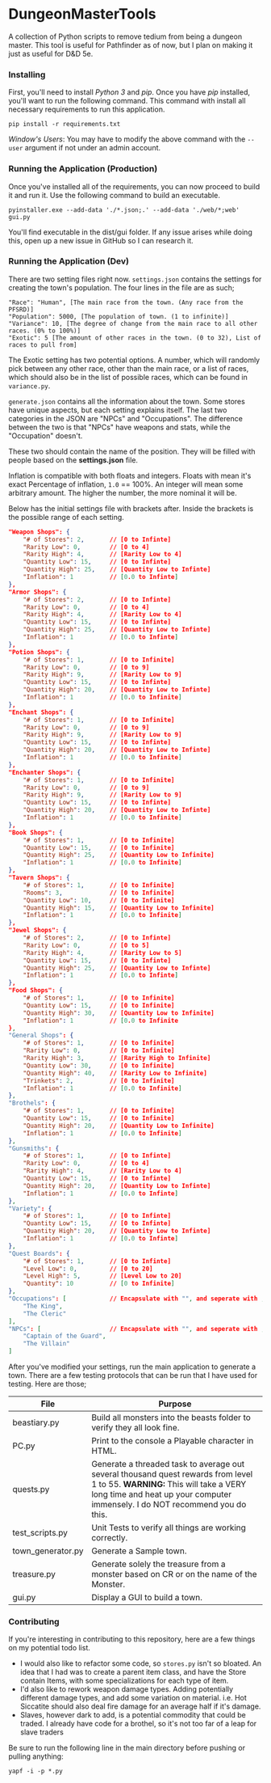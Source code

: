 # DungeonMasterTools
A collection of Python scripts to remove tedium from being a dungeon master. This tool is useful for Pathfinder as of now, but I plan on making it just as useful for D&amp;D 5e.

### Installing 
First, you'll need to install *Python 3* and *pip*. Once you have *pip* installed, you'll want to run the following command. This command with install all necessary requirements to run this application. 

    pip install -r requirements.txt

_Window's Users_: You may have to modify the above command with the ```--user``` argument if not under an admin account.

### Running the Application (Production)

Once you've installed all of the requirements, you can now proceed to build it and run it. Use the following command to build an executable.

```
pyinstaller.exe --add-data './*.json;.' --add-data './web/*;web' gui.py
```

You'll find executable in the dist/gui folder. If any issue arises while doing this, open up a new issue in GitHub so I can research it.

### Running the Application (Dev)

There are two setting files right now. `settings.json` contains the settings for creating the town's population. The four lines in the file are as such;

    "Race": "Human", [The main race from the town. (Any race from the PFSRD)]
    "Population": 5000, [The population of town. (1 to infinite)]
    "Variance": 10, [The degree of change from the main race to all other races. (0% to 100%)]
    "Exotic": 5 [The amount of other races in the town. (0 to 32), List of races to pull from]

The Exotic setting has two potential options. A number, which will randomly pick between any other race, other than the main race, or a list of races, which should also be in the list of possible races, which can be found in `variance.py`.

`generate.json` contains all the information about the town. Some stores have unique aspects, but each setting explains itself. The last two categories in the JSON are "NPCs" and "Occupations". The difference between the two is that "NPCs" have weapons and stats, while the "Occupation" doesn't. 

These two should contain the name of the position. They will be filled with people based on the **settings.json** file.

Inflation is compatible with both floats and integers. Floats with mean it's exact Percentage of inflation, `1.0` == 100%. An integer will mean some arbitrary amount. The higher the number, the more nominal it will be.

Below has the initial settings file with brackets after. Inside the brackets is the possible range of each setting.

```json
"Weapon Shops": {
    "# of Stores": 2,       // [0 to Infinte]
    "Rarity Low": 0,        // [0 to 4]
    "Rarity High": 4,       // [Rarity Low to 4]
    "Quantity Low": 15,     // [0 to Infinte]
    "Quantity High": 25,    // [Quantity Low to Infinte]
    "Inflation": 1          // [0.0 to Infinte]
},
"Armor Shops": {
    "# of Stores": 2,       // [0 to Infinte]
    "Rarity Low": 0,        // [0 to 4]
    "Rarity High": 4,       // [Rarity Low to 4]
    "Quantity Low": 15,     // [0 to Infinte]
    "Quantity High": 25,    // [Quantity Low to Infinte]
    "Inflation": 1          // [0.0 to Infinte]
},
"Potion Shops": {
    "# of Stores": 1,       // [0 to Infinite]
    "Rarity Low": 0,        // [0 to 9]
    "Rarity High": 9,       // [Rarity Low to 9]
    "Quantity Low": 15,     // [0 to Infinte]
    "Quantity High": 20,    // [Quantity Low to Infinte]
    "Inflation": 1          // [0.0 to Infinite]
},
"Enchant Shops": {
    "# of Stores": 1,       // [0 to Infinite]
    "Rarity Low": 0,        // [0 to 9]
    "Rarity High": 9,       // [Rarity Low to 9]
    "Quantity Low": 15,     // [0 to Infinte]
    "Quantity High": 20,    // [Quantity Low to Infinte]
    "Inflation": 1          // [0.0 to Infinite]
},
"Enchanter Shops": {
    "# of Stores": 1,       // [0 to Infinite]
    "Rarity Low": 0,        // [0 to 9]
    "Rarity High": 9,       // [Rarity Low to 9]
    "Quantity Low": 15,     // [0 to Infinte]
    "Quantity High": 20,    // [Quantity Low to Infinte]
    "Inflation": 1          // [0.0 to Infinite]
},
"Book Shops": {
    "# of Stores": 1,       // [0 to Infinite]
    "Quantity Low": 15,     // [0 to Infinite]
    "Quantity High": 25,    // [Quantity Low to Infinite]
    "Inflation": 1          // [0.0 to Infinite]
},
"Tavern Shops": {
    "# of Stores": 1,       // [0 to Infinite]
    "Rooms": 3,             // [0 to Infinite]
    "Quantity Low": 10,     // [0 to Infinite]
    "Quantity High": 15,    // [Quantity Low to Infinite]
    "Inflation": 1          // [0.0 to Infinite]
},
"Jewel Shops": {
    "# of Stores": 2,       // [0 to Infinte]
    "Rarity Low": 0,        // [0 to 5]
    "Rarity High": 4,       // [Rarity Low to 5]
    "Quantity Low": 15,     // [0 to Infinte]
    "Quantity High": 25,    // [Quantity Low to Infinte]
    "Inflation": 1          // [0.0 to Infinte]
},
"Food Shops": {
    "# of Stores": 1,       // [0 to Infinite]
    "Quantity Low": 15,     // [0 to Infinite]
    "Quantity High": 30,    // [Quantity Low to Infinite]
    "Inflation": 1          // [0.0 to Infinite
},
"General Shops": {
    "# of Stores": 1,       // [0 to Infinite]
    "Rarity Low": 0,        // [0 to Infinite]
    "Rarity High": 3,       // [Rarity High to Infinite]
    "Quantity Low": 30,     // [0 to Infinite]
    "Quantity High": 40,    // [Rarity Low to Infinite]
    "Trinkets": 2,          // [0 to Infinite]
    "Inflation": 1          // [0.0 to Infinite]
},
"Brothels": {
    "# of Stores": 1,       // [0 to Infinite]
    "Quantity Low": 15,     // [0 to Infinite]
    "Quantity High": 20,    // [Quantity Low to Infinite]
    "Inflation": 1          // [0.0 to Infinite]
},
"Gunsmiths": {
    "# of Stores": 1,       // [0 to Infinte]
    "Rarity Low": 0,        // [0 to 4]
    "Rarity High": 4,       // [Rarity Low to 4]
    "Quantity Low": 15,     // [0 to Infinte]
    "Quantity High": 20,    // [Quantity Low to Infinte]
    "Inflation": 1          // [0.0 to Infinte]
},
"Variety": {
    "# of Stores": 1,       // [0 to Infinte]
    "Quantity Low": 15,     // [0 to Infinte]
    "Quantity High": 20,    // [Quantity Low to Infinte]
    "Inflation": 1          // [0.0 to Infinte]
},
"Quest Boards": {
    "# of Stores": 1,       // [0 to Infinte]
    "Level Low": 0,         // [0 to 20]
    "Level High": 5,        // [Level Low to 20]
    "Quantity": 10          // [0 to Infinite]
},
"Occupations": [            // Encapsulate with "", and seperate with ,
    "The King",
    "The Cleric"
],
"NPCs": [                   // Encapsulate with "", and seperate with ,
    "Captain of the Guard",
    "The Villain"
]
```

After you've modified your settings, run the main application to generate a town. There are a few testing protocols that can be run that I have used for testing. Here are those;

| File               | Purpose       |
| ------------------ | ------------- |
| beastiary.py       | Build all monsters into the beasts folder to verify they all look fine. |
| PC.py              | Print to the console a Playable character in HTML. |
| quests.py          | Generate a threaded task to average out several thousand quest rewards from level 1 to 55. **WARNING:** This will take a VERY long time and heat up your computer immensely. I do NOT recommend you do this. |
| test_scripts.py    | Unit Tests to verify all things are working correctly. |
| town_generator.py  | Generate a Sample town. |
| treasure.py        | Generate solely the treasure from a monster based on CR or on the name of the Monster. |
| gui.py             | Display a GUI to build a town. |

### Contributing

If you're interesting in contributing to this repository, here are a few things on my potential todo list.

* I would also like to refactor some code, so `stores.py` isn't so bloated. An idea that I had was to create a parent item class, and have the Store contain Items, with some specializations for each type of item.
* I'd also like to rework weapon damage types. Adding potentially different damage types, and add some variation on material. i.e. Hot Siccatite should also deal fire damage for an average half if it's damage.
* Slaves, however dark to add, is a potential commodity that could be traded. I already have code for a brothel, so it's not too far of a leap for slave traders

Be sure to run the following line in the main directory before pushing or pulling anything: 

```
yapf -i -p *.py
```

